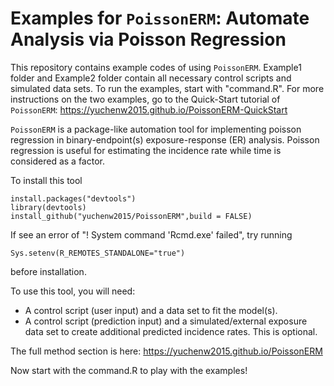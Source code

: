 # Examples for `PoissonERM`: Automate Analysis via Poisson Regression
This repository contains example codes of using `PoissonERM`. Example1 folder and Example2 folder contain all necessary control scripts and simulated data sets.
To run the examples, start with "command.R".
For more instructions on the two examples, go to the Quick-Start tutorial of `PoissonERM`: https://yuchenw2015.github.io/PoissonERM-QuickStart

`PoissonERM` is a package-like automation tool for implementing poisson regression in binary-endpoint(s) exposure-response (ER) analysis. Poisson regression is useful for estimating the incidence rate while time is considered as a factor. 

To install this tool 

    install.packages("devtools")
    library(devtools)
    install_github("yuchenw2015/PoissonERM",build = FALSE)

If see an error of "! System command 'Rcmd.exe' failed", try running 

    Sys.setenv(R_REMOTES_STANDALONE="true") 

before installation.

To use this tool, you will need:
  - A control script (user input) and a data set to fit the model(s).
  - A control script (prediction input) and a simulated/external exposure data set to create additional predicted incidence rates. This is optional.



The full method section is here: https://yuchenw2015.github.io/PoissonERM

Now start with the command.R to play with the examples!
